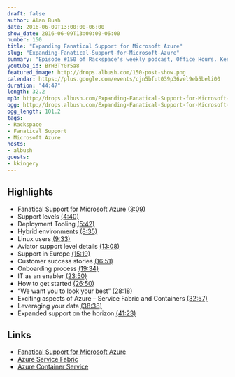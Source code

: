 ```yaml
---
draft: false
author: Alan Bush
date: 2016-06-09T13:00:00-06:00
show_date: 2016-06-09T13:00:00-06:00
number: 150
title: "Expanding Fanatical Support for Microsoft Azure"
slug: "Expanding-Fanatical-Support-for-Microsoft-Azure"
summary: "Episode #150 of Rackspace's weekly podcast, Office Hours. Kent Kingery joins us in the office this week to chat about version 2.0 of Fanatical Support for Microsoft Azure.  Two new service levels, an expanded ability to support customers outside of the United States, and how we strive to make our customers look good. All that and much, much more."
youtube_id: BrH3TY0r5a8
featured_image: http://drops.albush.com/150-post-show.png
calendar: https://plus.google.com/events/cjn5bfut039p36vel9eb5beli00
duration: "44:47"
length: 32.2
mp3: http://drops.albush.com/Expanding-Fanatical-Support-for-Microsoft-Azure.mp3
ogg: http://drops.albush.com/Expanding-Fanatical-Support-for-Microsoft-Azure.ogg
ogg_length: 101.2
tags:
- Rackspace
- Fanatical Support
- Microsoft Azure
hosts:
- albush
guests:
- kkingery
---
```


<!--more-->

## Highlights

- Fanatical Support for Microsoft Azure [(3:09)](https://youtu.be/BrH3TY0r5a8?t=3m09s)
- Support levels [(4:40)](https://youtu.be/BrH3TY0r5a8?t=4m40s)
- Deployment Tooling [(5:42)](https://youtu.be/BrH3TY0r5a8?t=5m42s)
- Hybrid environments [(8:35)](https://youtu.be/BrH3TY0r5a8?t=8m35s)
- Linux users [(9:33)](https://youtu.be/BrH3TY0r5a8?t=9m33s)
- Aviator support level details [(13:08)](https://youtu.be/BrH3TY0r5a8?t=13m08s)
- Support in Europe [(15:19)](https://youtu.be/BrH3TY0r5a8?t=15m19s)
- Customer success stories [(16:51)](https://youtu.be/BrH3TY0r5a8?t=16m51s)
- Onboarding process [(19:34)](https://youtu.be/BrH3TY0r5a8?t=19m34s)
- IT as an enabler [(23:50)](https://youtu.be/BrH3TY0r5a8?t=23m50s)
- How to get started [(26:50)](https://youtu.be/BrH3TY0r5a8?t=26m50s)
- “We want you to look your best” [(28:18)](https://youtu.be/BrH3TY0r5a8?t=28m18s)
- Exciting aspects of Azure – Service Fabric and Containers [(32:57)](https://youtu.be/BrH3TY0r5a8?t=32m57s)
- Leveraging your data [(38:38)](https://youtu.be/BrH3TY0r5a8?t=38m38s)
- Expanded support on the horizon [(41:23)](https://youtu.be/BrH3TY0r5a8?t=41m23s)

## Links
- [Fanatical Support for Microsoft Azure](https://www.rackspace.com/microsoft/managed-azure-cloud)
- [Azure Service Fabric](https://azure.microsoft.com/en-us/services/service-fabric/)
- [Azure Container Service](https://azure.microsoft.com/en-us/services/container-service/)
